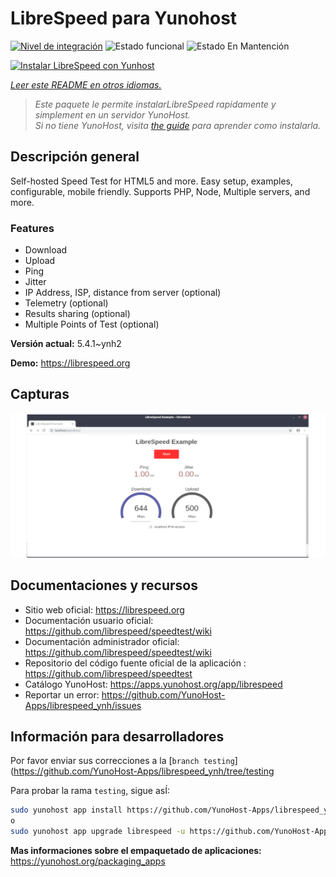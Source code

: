 <!--
Este archivo README esta generado automaticamente<https://github.com/YunoHost/apps/tree/master/tools/readme_generator>
No se debe editar a mano.
-->

# LibreSpeed para Yunohost

[![Nivel de integración](https://dash.yunohost.org/integration/librespeed.svg)](https://ci-apps.yunohost.org/ci/apps/librespeed/) ![Estado funcional](https://ci-apps.yunohost.org/ci/badges/librespeed.status.svg) ![Estado En Mantención](https://ci-apps.yunohost.org/ci/badges/librespeed.maintain.svg)

[![Instalar LibreSpeed con Yunhost](https://install-app.yunohost.org/install-with-yunohost.svg)](https://install-app.yunohost.org/?app=librespeed)

*[Leer este README en otros idiomas.](./ALL_README.md)*

> *Este paquete le permite instalarLibreSpeed rapidamente y simplement en un servidor YunoHost.*  
> *Si no tiene YunoHost, visita [the guide](https://yunohost.org/install) para aprender como instalarla.*

## Descripción general

Self-hosted Speed Test for HTML5 and more. Easy setup, examples, configurable, mobile friendly. Supports PHP, Node, Multiple servers, and more.

### Features

- Download
- Upload
- Ping
- Jitter
- IP Address, ISP, distance from server (optional)
- Telemetry (optional)
- Results sharing (optional)
- Multiple Points of Test (optional)


**Versión actual:** 5.4.1~ynh2

**Demo:** <https://librespeed.org>

## Capturas

![Captura de LibreSpeed](./doc/screenshots/screenshot.png)

## Documentaciones y recursos

- Sitio web oficial: <https://librespeed.org>
- Documentación usuario oficial: <https://github.com/librespeed/speedtest/wiki>
- Documentación administrador oficial: <https://github.com/librespeed/speedtest/wiki>
- Repositorio del código fuente oficial de la aplicación : <https://github.com/librespeed/speedtest>
- Catálogo YunoHost: <https://apps.yunohost.org/app/librespeed>
- Reportar un error: <https://github.com/YunoHost-Apps/librespeed_ynh/issues>

## Información para desarrolladores

Por favor enviar sus correcciones a la [`branch testing`](https://github.com/YunoHost-Apps/librespeed_ynh/tree/testing

Para probar la rama `testing`, sigue asÍ:

```bash
sudo yunohost app install https://github.com/YunoHost-Apps/librespeed_ynh/tree/testing --debug
o
sudo yunohost app upgrade librespeed -u https://github.com/YunoHost-Apps/librespeed_ynh/tree/testing --debug
```

**Mas informaciones sobre el empaquetado de aplicaciones:** <https://yunohost.org/packaging_apps>
